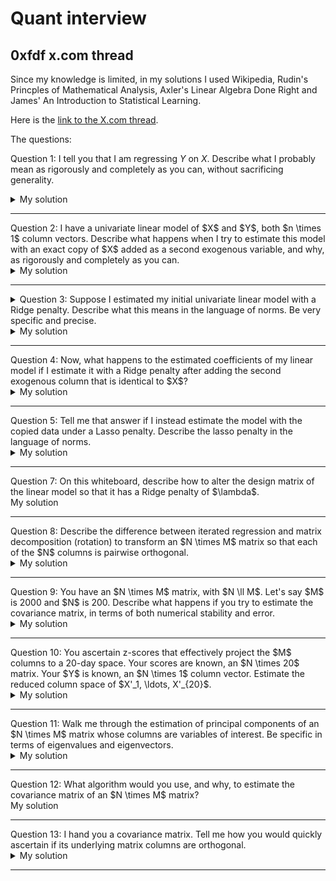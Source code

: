# Quant interview

## 0xfdf x.com thread

Since my knowledge is limited, in my solutions I used Wikipedia, Rudin's Princples of Mathematical Analysis, Axler's Linear Algebra Done Right and James' An Introduction to Statistical Learning. 

Here is the [link to the X.com thread](https://x.com/0xfdf/status/1815166904010506620). 

The questions:

Question 1: I tell you that I am regressing $Y$ on $X$. Describe what I probably mean as rigorously and completely as you can, without sacrificing generality.

<details>
  <summary>My solution</summary>

*General linear model* or *generalized multivariate regression* (not: multiple linear regression) is a compact way of expressing many *multiple linear regressions* at the same time. So we can simply analyze the case of a multiple linear regression: one-dimensional response variable $Y$ and multidimensional predictor $X$.

I assume 
$X \in \mathbf{R}^{n\times p}$ and
$Y \in \mathbf{R}^{n\times 1}$
where $n$ is the number of observations and $p < n$ is the number of coefficients used for estimations.

- $Y$ is the dependent variable or response 
- $X$ is the independent variable or predictor or feature

$$2+2=4$$

$$
  \begin{bmatrix}
  y_1\\\
  y_2\\\
  \vdots\\\
  y_n
  \end{bmatrix}

  = 

  \begin{bmatrix}
  x_{1, 1} & x_{1, 2} & \ldots & x_{1, p} \\\
  x_{2, 1} & \ddots & & \\\  
  \vdots & & & \\\
  x_{n, 1} & \ldots & & x_{n, p}\\\
  \end{bmatrix}

  \begin{bmatrix}
  b_1\\\
  b_2\\\
  \vdots\\\
  b_p
  \end{bmatrix}

  + 

  \begin{bmatrix}
  e_1\\\
  e_2\\\
  \vdots\\\
  e_n
  \end{bmatrix}
$$

so in matrix form: $Y = X \beta + e$. The *Ordinary Least Squares* method wishes to find parameters $\beta = (\beta_{1}, \beta_{2} \ldots \beta_{p})^T$ that minimize the norm of the vector of residuals $e = (e_1, \ldots e_n)^T$.

So again, formally problem of regression is 

$$
\min_{\beta \in \mathbf{R}^p}{e^Te} = \min_{\beta \in \mathbf{R}^p}{e_1 ^ 2 + \ldots e_n ^ 2}
$$

where $e = Y - X\beta$. Let's examine the quantity $e^Te$:

$$
\begin{aligned}
e^Te &= (Y - X\beta)^T(Y - X\beta) \\\ 
     &= (Y^T - (X\beta)^T)(Y- X\beta)) \\\
     &= (Y^T - \beta ^ T X^T)(Y- X\beta)) \\\
     &= Y^T Y - Y^T X \beta - \beta^T X^T Y  + \beta ^ T X^T X \beta 
\end{aligned}
$$

The optimum is a solution of 

$$
\begin{aligned}
0 = \frac{\partial (e^Te)}{\partial \beta} &= \frac{\partial (Y^T Y - Y^T X \beta - \beta^T X^T Y  + \beta ^ T X^T X \beta)} {\partial\beta} \\\
                            &= -\frac{\partial (Y^T X \beta)}{\partial\beta} - \frac{\partial(\beta^T X^T Y )}{\partial\beta} + \frac{\partial(\beta ^ T X^T X \beta)}{\partial\beta} \\\
                            &= -2X^TY+2X^TX\beta
\end{aligned}
$$

Hence $\hat{\beta} = (X^TX)^{-1} X^TY$. Now does $\hat{\beta}$ achieve the minimum or maximum? Since $e^Te = \sum_{i=1}^{n} e_i^2 \geq 0, \hat{\beta}$ *minimizes* the sum of squared residuals (squared $e_i$-s.). I think this gives us a hint why we can't do regression on complex variables (since $e^Te$ could be negative.) 

Now why $\frac{\partial Y^TX\beta}{\partial \beta} = \frac{\partial \beta^T X^T Y}{\partial \beta} = X^TY$? And what about the other term?

- First, we have to explicitly say that we are using the *denominator notation*. One of the differences compared to *numerator notation* can be seen in a case where $y \in \mathbf{R}, X \in \mathbf{R}^{p \times q}$ (so $X$ has $p$ rows and $q$ columns, and $\frac{\partial y}{\partial X} \in \mathbf{R}^{q \times p}$ with denominator notation).

  - So for example:

    - Denominator notation:

      $$
      \begin{aligned}
      \frac{\partial y}{\partial X} &= 
        \begin{bmatrix}
        \frac{\partial y}{\partial X_{1, 1}} & \frac{\partial y}{\partial X_{2, 1}} & \ldots & \frac{\partial y}{\partial X_{p, 1}} \\\
        \frac{\partial y}{\partial X_{2, 1}} & \ddots & & \\\  
        \vdots & & & \\\
        \frac{\partial y}{\partial X_{1, q}} & \ldots & & \frac{\partial y}{\partial X_{q, p}}\\\
        \end{bmatrix}
      \end{aligned}
      $$


    - Numerator notation:

      $$
      \begin{aligned}
      \frac{\partial y}{\partial X} &= 
        \begin{bmatrix}
        \frac{\partial y}{\partial X_{1, 1}} & \frac{\partial y}{\partial X_{1, 2}} & \ldots & \frac{\partial y}{\partial X_{1, p}} \\\
        \frac{\partial y}{\partial X_{2, 1}} & \ddots & & \\\  
        \vdots & & & \\\
        \frac{\partial y}{\partial X_{q, 1}} & \ldots & & \frac{\partial y}{\partial X_{p, q}}\\\
        \end{bmatrix}
      \end{aligned}
      $$

  - Put simply, $\text{numerator notation of M} = \text{(denominator notation of M)}^T$
  - Hence numerator notation can be seen as more intuitive (I have no idea why denominator notation was used here in Wikipedia)

- Second, we can use the definition of differentiation of a matrix. 
  - **Definition:** *[p.211 Rudin, 2024]*. Consider an open subset $E \subset \mathbf{R}^m, f : E \to \mathbf{R}^n$. $A \in \mathbf{R}^{m \times n}$ is said to be the derivative of $f$ at point $x \in \mathbf{R}^m$ iff $$ \lim_{h \to 0}{\frac{|f(x + h) - f(x) - Ah|}{|h|}} = 0\\\ $$ We denote that fact with $$ f^{\prime}(x) = A $$ Of course $h \in \mathbf{R}^m$.
    - Rudin uses the numerator notation.
  - In the following remark, it is proved that $A = A^\prime (x) (= \frac{\partial (Ax)}{\partial x})$ using the fact that $A$ is a linear transformation: $$ \begin{aligned} \lim_{h \to 0}{\frac{|A(x + h) - A(x) - A(h)|}{|h|}} &= \lim_{h \to 0}{\frac{|A(x) + A(h) - A(x) - A(h)|}{|h|}} = 0 \end{aligned} $$ We have to note that the definition of $A$ as a matrix of real numbers and of $A$ as a linear transformation $A : \mathbf{R^m} \to \mathbf{R^n}$ is used here interchangeably and I have no idea if that is valid or problematic.
- Finally, if in the numerator notation $\frac{\partial (Ax)}{\partial x} = A$, then in the denominator notation $\frac{\partial (Ax)}{\partial x} = A^T$, we can conclude that in denominator notation (one used in Wikipedia's page on Multiple Linear Regression):
  - $\frac{\partial( Y^TX\beta)}{\partial \beta} = (Y^TX)^T = X^T (Y^T)^T = X^TY$, and similarly for the other term. 
    - **Remark:** Here we used the fact that if $A, B$ are matrices such that $AB$ makes sense, $(AB)^T = B^T A^T$. Let's prove it:
      - Instead of direct computation, we could use the fact that $A, B$ are just matrices of some actual linear transformations $X \in \mathcal{L}(V, W), Y \in \mathcal{L}(W, U)$, i.e. $\mathcal{M}(X) = A, \mathcal{M}(Y) = B$. (the L notation represents the space of all linear transformations between two vector spaces.)
      - From Axler's LADR (and following his notation): $$\mathcal{M}(S^{\prime}) = \mathcal{M}(S)^T$$ for all linear transformations $S$. $S^{\prime}$ denotes the dual transformation to $S$; $S^{\prime}(\psi) = \psi \circ S, \psi \in \mathcal{L}(V, F)$. We write $V^{\prime} = \mathcal{L}(V, F)$, which is the *Dual Space* of so called *linear functionals* with regards to vector space $S$.
      - In this spirit, the dual to the composition of two linear transformations $X, Y$, for all linear functionals $\psi \in \mathcal{L}(U^{\prime}, V^{\prime})$ is $(XY)^{\prime} (\psi) = \psi \circ (XY) = (\psi \circ X) \circ Y  = Y ^ {\prime} (\psi \circ X) = (Y ^ {\prime} X ^ {\prime}) (\psi)$.
      - We can represent this fact using matrix notation of these transformations: $$\begin{aligned} (AB)^T &= (\mathcal{M}(XY))^T = \mathcal{M}((XY)^{\prime}) = \mathcal{M}(Y^{\prime} X ^ {\prime}) = \mathcal{M}(Y ^ {\prime}) \mathcal{M}(X ^ {\prime}) \\\ &= (\mathcal{M}(Y))^T (\mathcal{M}(X))^T = B^T A^T \end{aligned}$$
      - Note: in between the lines we use the fact that $S \in \mathcal{L}(V, W) \implies S^{\prime} \in \mathcal{L}(W^{\prime}, V^{\prime})$ 

Let's analyze the second term, $\frac{\partial(\beta ^ T X^T X \beta)}{\partial\beta}$:
- Rudin 2024 proved the chain rule for $f : \mathbf{R}^m \to \mathbf{R}^n, g : \mathbf{R}^n \to \mathbf{R}^k$, with appropriate conditions similar to the original derivative definition displayed above. 
- Let $f(t) = t ^ T t, \space g(t) = X t$ with $f : \mathbf{R}^{n \times 1} \to \mathbf{R}^{1 \times 1}, g : \mathbf{R}^{n \times 1} \to \mathbf{R}^{n \times 1}$ so $t \in \mathbf{R}^{n \times 1}$
- We have $$\begin{aligned} \frac{\partial(\beta ^ T X^T X \beta)}{\partial\beta} = \frac{\partial(f(g(\beta)))}{\partial\beta} &= \frac{\partial(f(g(\beta)))}{\partial (g(\beta))} \frac{\partial(g(\beta))}{\partial\beta} \\\ &= () (X^T) \\\  \end{aligned}$$

TODO: how to proceed with the derivative?

</details>
<hr>
Question 2: I have a univariate linear model of $X$ and $Y$, both $n \times 1$ column vectors. Describe what happens when I try to estimate this model with an exact copy of $X$ added as a second exogenous variable, and why, as rigorously and completely as you can.
<details>
  <summary>My solution</summary>
</details>
<hr>
<details>
  <summary>Question 3: Suppose I estimated my initial univariate linear model with a Ridge penalty. Describe what this means in the language of norms. Be very specific and precise.</summary>
</details>
<details>
  <summary>My solution</summary>
</details>
<hr>
  <summary>Question 4: Now, what happens to the estimated coefficients of my linear model if I estimate it with a Ridge penalty after adding the second exogenous column that is identical to $X$?</summary>
<details>
  <summary>My solution</summary>
</details>
<hr>
  <summary>Question 5: Tell me that answer if I instead estimate the model with the copied data under a Lasso penalty. Describe the lasso penalty in the language of norms.</summary>
</details>
</details>
<details>
  <summary>My solution</summary>
</details>
<hr>
  <summary>Question 7: On this whiteboard, describe how to alter the design matrix of the linear model so that it has a Ridge penalty of $\lambda$.</summary>
</details>
  <summary>My solution</summary>
</details>
<hr>
  <summary>Question 8: Describe the difference between iterated regression and matrix decomposition (rotation) to transform an $N \times M$ matrix so that each of the $N$ columns is pairwise orthogonal.</summary>
<details>
  <summary>My solution</summary>
</details>
<hr>
  <summary>Question 9: You have an $N \times M$ matrix, with $N \ll M$. Let's say $M$ is 2000 and $N$ is 200. Describe what happens if you try to estimate the covariance matrix, in terms of both numerical stability and error.</summary>
<details>
  <summary>My solution</summary>
</details>
<hr>
  <summary>Question 10: You ascertain z-scores that effectively project the $M$ columns to a 20-day space. Your scores are known, an $N \times 20$ matrix. Your $Y$ is known, an $N \times 1$ column vector. Estimate the reduced column space of $X'_1, \ldots, X'_{20}$.</summary>
<details>
  <summary>My solution</summary>
</details>
<hr>
  <summary>Question 11: Walk me through the estimation of principal components of an $N \times M$ matrix whose columns are variables of interest. Be specific in terms of eigenvalues and eigenvectors.</summary>
<details>
  <summary>My solution</summary>
</details>
<hr>
  <summary>Question 12: What algorithm would you use, and why, to estimate the covariance matrix of an $N \times M$ matrix?</summary>
</details>
  <summary>My solution</summary>
</details>
<hr>
  <summary>Question 13: I hand you a covariance matrix. Tell me how you would quickly ascertain if its underlying matrix columns are orthogonal.</summary>
<details>
  <summary>My solution</summary>
</details>
<hr>
